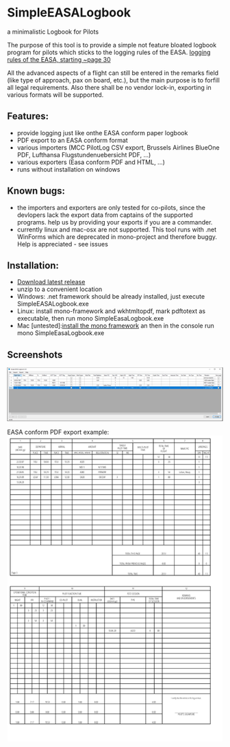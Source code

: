 # SimpleEASALogbook
a minimalistic Logbook for Pilots

The purpose of this tool is to provide a simple not feature bloated logbook program for pilots which sticks to the logging rules of the EASA.
[logging rules of the EASA, starting ~page 30](https://www.easa.europa.eu/sites/default/files/dfu/Part-FCL.pdf)

All the advanced aspects of a flight can still be entered in the remarks field (like type of approach, pax on board, etc.), but the main purpose is to forfill all legal requirements.
Also there shall be no vendor lock-in, exporting in various formats will be supported.

## Features:
* provide logging just like onthe EASA conform paper logbook
* PDF export to an EASA conform format
* various importers (MCC PilotLog CSV export, Brussels Airlines BlueOne PDF, Lufthansa Flugstundenuebersicht PDF, ...)
* various exporters (Easa conform PDF and HTML, ...)
* runs without installation on windows


## Known bugs:
* the importers and exporters are only tested for co-pilots, since the devlopers lack the export data from captains of the supported programs. help us by providing your exports if you are a commander.
* currently linux and mac-osx are not supported. This tool runs with .net WinForms which are deprecated in mono-project and therefore buggy. Help is appreciated - see issues


## Installation:
* [Download latest release](https://github.com/ni720/SimpleEASALogbook/releases/download/0.2/SimpleEASALogbook_v0.2.zip)
* unzip to a convenient location
* Windows: .net framework should be already installed, just execute SimpleEASALogbook.exe
* Linux: install mono-framework and wkhtmltopdf, mark pdftotext as executable, then run mono SimpleEasaLogbook.exe
* Mac [untested]:[install the mono framework](https://www.mono-project.com/docs/about-mono/supported-platforms/macos/) an then in the console run mono SimpleEasaLogbook.exe


## Screenshots

![running under windows](win.png "running under windows")

EASA conform PDF export example:
![pdf export](2pages_export.png "pdf export")
